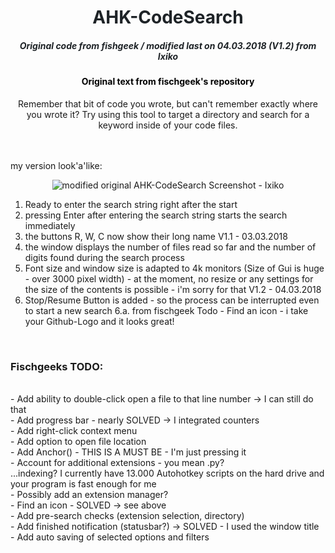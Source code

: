 <div align="center" style="color:#1e2327"><h1>AHK-CodeSearch</h1></div>
<div align="center" style="color:#1e2327"><h5>Original code from fishgeek / modified last on 04.03.2018 (V1.2) from Ixiko</h5></div>

<div align="center" style="color:#000000"><h4>Original text from fischgeek's repository</h4></div>

<div align="center">
Remember that bit of code you wrote, but can't remember exactly where you wrote it?
Try using this tool to target a directory and search for a keyword inside of your code files.<br>
</div>
<br><br>


my version look'a'like:

<div align="center"><img src="https://github.com/Ixiko/AHK-CodeSearch/blob/master/assets/Screenshot.png" alt="modified original AHK-CodeSearch Screenshot - Ixiko"></div>


															   		
1. Ready to enter the search string right after the start
2. pressing Enter after entering the search string starts the search immediately
3. the buttons R, W, C now show their long name																	V1.1 - 03.03.2018
4. the window displays the number of files read so far and the number of digits found during the search process
5. Font size and window size is adapted to 4k monitors (Size of Gui is huge - over 3000 pixel width) - at the moment, no resize or
	any settings for the size of the contents is possible - i'm sorry for that
					V1.2 - 04.03.2018
6. Stop/Resume Button is added - so the process can be interrupted even to start a new search
	6.a. from fischgeek Todo -  Find an icon - i take your Github-Logo and it looks great!
<br>
<h3>Fischgeeks TODO:</h3><br>
	- Add ability to double-click open a file to that line number -> I can still do that<br>
	- Add progress bar - nearly SOLVED -> I integrated counters<br>
	- Add right-click context menu<br>
	- Add option to open file location<br>
	- Add Anchor() - THIS IS A MUST BE - I'm just pressing it<br>
	- Account for additional extensions - you mean .py?<br>
		...indexing? I currently have 13.000 Autohotkey scripts on the hard drive and your program is fast enough for me<br>
	- Possibly add an extension manager?<br>
	- Find an icon - SOLVED -> see above<br>
	- Add pre-search checks (extension selection, directory)<br>
	- Add finished notification (statusbar?) -> SOLVED - I used the window title<br>
	- Add auto saving of selected options and filters<br>
